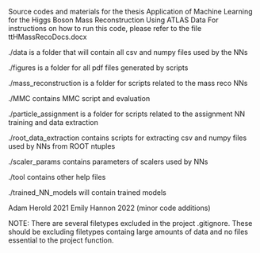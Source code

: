 Source codes and materials for the thesis Application of Machine Learning for the Higgs Boson Mass Reconstruction Using ATLAS Data
For instructions on how to run this code, please refer to the file ttHMassRecoDocs.docx

./data is a folder that will contain all csv and numpy files used by the NNs

./figures is a folder for all pdf files generated by scripts

./mass_reconstruction is a folder for scripts related to the mass reco NNs

./MMC contains MMC script and evaluation

./particle_assignment is a folder for scripts related to the assignment NN training and data extraction

./root_data_extraction contains scripts for extracting csv and numpy files used by NNs from ROOT ntuples

./scaler_params contains parameters of scalers used by NNs

./tool contains other help files

./trained_NN_models will contain trained models

Adam Herold 2021
Emily Hannon 2022 (minor code additions)

NOTE: There are several filetypes excluded in the project .gitignore. 
	These should be excluding filetypes containg large amounts of data and no files essential to the project function.
